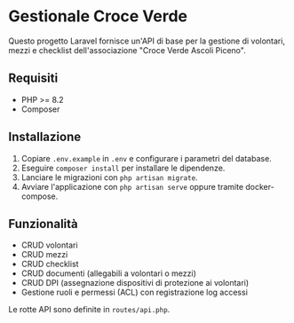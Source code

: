 # Gestionale Croce Verde

Questo progetto Laravel fornisce un'API di base per la gestione di volontari, mezzi e checklist dell'associazione "Croce Verde Ascoli Piceno".

## Requisiti
- PHP >= 8.2
- Composer

## Installazione
1. Copiare `.env.example` in `.env` e configurare i parametri del database.
2. Eseguire `composer install` per installare le dipendenze.
3. Lanciare le migrazioni con `php artisan migrate`.
4. Avviare l'applicazione con `php artisan serve` oppure tramite docker-compose.

## Funzionalità
- CRUD volontari
- CRUD mezzi
- CRUD checklist
- CRUD documenti (allegabili a volontari o mezzi)
- CRUD DPI (assegnazione dispositivi di protezione ai volontari)
- Gestione ruoli e permessi (ACL) con registrazione log accessi

Le rotte API sono definite in `routes/api.php`.
